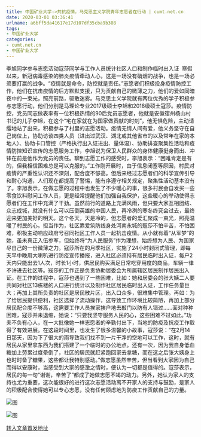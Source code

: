 ```yaml
---
title: 中国矿业大学->共抗疫情，马克思主义学院青年志愿者在行动 | cumt.net.cn
date: 2020-03-01 03:36:41
urlname: a6bff5da41617e17d107df35cba9b308
tags: 
- 中国矿业大学
categories:
- cumt.net.cn
- 中国矿业大学
---
```

李旭同学参与志愿活动寇莎同学与工作人员统计社区人口和制作临时出入证  寒假以来，新冠病毒感染的肺炎疫情牵动人心，这是一场没有硝烟的战争，也是一场必须要打赢的战争。“疫情就是命令，防控就是责任。”志愿者们积极投身疫情防控工作，他们在抗击疫情的后方默默支援，只为贡献自己的微薄之力，他们的爱如同暗夜中的一束光，照亮前路，驱散迷雾。马克思主义学院就有两位优秀的学子积极参与志愿行动，他们分别是马理论专业2017级硕士李旭和2018级硕士寇莎。疫情防控，党员同志做表率有一位积极热情的90后党员志愿者，他就是安徽宿州杨山村书记的儿子李旭，在这个“宅在家就在为国家做贡献的时刻”，他无惧危险，主动请缨地站了出来，积极参与了村里的志愿活动。疫情无情人间有爱，他义务坚守在自己岗位上，协助访谈四类人员（进出过武汉、湖北或其他省市的以及常年在家的本地人）、协助卡口管控（严格执行出入证进出、量体温）、协助排查聚集性活动和疫情防控知识宣传的志愿服务工作，李旭说为保卫人民群众的身体健康挺身而出、冲锋在前是他作为党员的责任。聊到志愿工作的感受时，李旭表示：“困难肯定是有的，但我相信困难总是可以克服的。”工作刚开展时，由于信息闭塞等原因，村民对疫情的严重性认识还不深刻，配合度不够高。但后来经过志愿者们的科学宣传引导和耐心沟通，人们现在都提高了警惕，能有序遵守相关规定，聚集性活动基本没有了。李旭表示，在做志愿的过程中也发生了不少暖心的事，很多村民会自发买一些零食饮料慰问工作人员，更是经常提醒他们加强自我保护，这些暖心的举动使得志愿者们在工作中充满了干劲。虽然前行的道路上充满风雨，但只要大家互相团结、众志成城，就没有什么可以压倒英雄的中国人民，再冷冽的寒冬终究会过去，最终迎来更加美好的明天。这个冬天，天是冷的，但志愿者的爱汇聚成一束光，照亮温暖了村民的心。担当作为，社区靠爱筑防线身处河南永城的寇莎不怕辛苦，不怕困难，积极主动响应政府号召同社区工作人员一起抗击疫情。从小就有着“从军梦”的她，虽未真正入伍参军，但始终将“为人民服务”作为理想，始终想为人民、为国家尽自己的一份微薄之力。寇莎所在的月季社区，实施了24小时封闭式管理，即每天早中晚用大喇叭进行防疫宣传播报，进入社区必须持有居民临时出入证，每户2天内只能出去1人次，时长1小时，供居民购买满足日常吃穿用度的商品，车辆一律不许进去社区等。寇莎的工作正是负责协助居委会为所属辖区居民制作居民出入证。在工作的过程中，寇莎也遇到了一些困难，比如：她和居委会的张大姨二人要共同对社区13栋楼的人口进行统计以及制作社区居民临时出入证，工作任务量巨大；再加上其所负责的社区是居民散片区，出入口众多，很难集中管理。再如：为了给居民提供便利，社区选择了流动操作，这导致工作环境比较简陋，再加上部分居民配合度不够高，这需要工作人员挨家挨户地去敲门以防有人错过……面对种种困难，寇莎并未退缩，她说：“只要我坚守服务人民的心，这些困难不过如此。”功夫不负有心人，在一大批像她一样志愿者的辛勤付出下，当地的防疫及抗疫工作取得了有效进展。在这段时间里，也发生了很多温馨的小故事，寇莎说：“在2月14日那天，因为下了很大的雨导致我们找不到一片干净的空地可以工作，这时，就有居民从家里拿东西为我们搭建了一个临时的办公地点。还有一次，因为我自身低血糖加上劳累过度晕倒了，社区的居民就赶紧跑回家去拿糖，而在这之后张大姨身上也时时备了糖果，这些都让我特别感动。”做志愿虽然辛苦，但当看到大家因为自己而得以安康时，当感受到大家的感激之情时，便认为一切都是值得的。寇莎表示，居民的每一句“谢谢，辛苦了”都成了她做志愿不竭的动力。另外，她认为家人的支持也尤为重要，这次能很好的进行这次志愿活动离不开家人的支持与鼓励，是家人的积极配合使得她可以专心志愿，没有任何顾虑地为防疫工作贡献自己的力量。 

![图](http://xwzx.cumt.edu.cn/_upload/article/images/41/c7/13813ad64221b95968eefd8608de/82f72578-5477-47fb-a2d9-6db45966a001.png)

![图](http://xwzx.cumt.edu.cn/_upload/article/images/41/c7/13813ad64221b95968eefd8608de/01af3f5d-602b-46da-a0fd-964ba00897c5.png)

[转入文章首发地址](http://xwzx.cumt.edu.cn/88/10/c523a559120/page.htm)